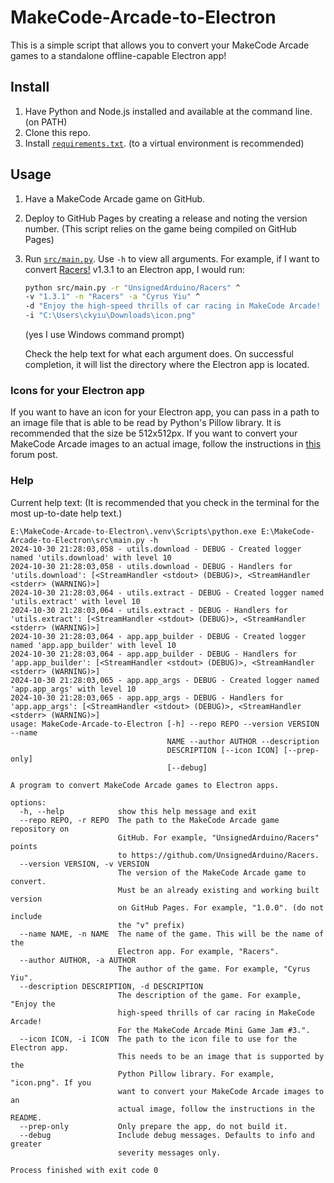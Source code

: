 # MakeCode-Arcade-to-Electron

This is a simple script that allows you to convert your MakeCode Arcade games
to a standalone offline-capable Electron app!

## Install

1. Have Python and Node.js installed and available at the command line. (on
   PATH)
2. Clone this repo.
3. Install [`requirements.txt`](./requirements.txt). (to a virtual
   environment is recommended)

## Usage

1. Have a MakeCode Arcade game on GitHub.
2. Deploy to GitHub Pages by creating a release and noting the version number.
   (This script relies on the game being compiled on GitHub Pages)
3. Run [`src/main.py`](./src/main.py). Use `-h` to view all arguments.
   For example, if I want to convert
   [Racers!](https://github.com/UnsignedArduino/Racers) v1.3.1 to an Electron
   app, I would run:
   ```sh
   python src/main.py -r "UnsignedArduino/Racers" ^
   -v "1.3.1" -n "Racers" -a "Cyrus Yiu" ^
   -d "Enjoy the high-speed thrills of car racing in MakeCode Arcade! For the MakeCode Arcade Mini Game Jam #3." ^
   -i "C:\Users\ckyiu\Downloads\icon.png"
   ```

   (yes I use Windows command prompt)

   Check the help text for what each argument does. On successful completion,
   it will list the directory where the Electron app is located.

### Icons for your Electron app

If you want to have an icon for your Electron app, you can pass in a path to an
image file that is able to be read by Python's Pillow library. It is
recommended that the size be 512x512px. If you want to convert your MakeCode
Arcade images to an actual image, follow the instructions in
[this](https://forum.makecode.com/t/turning-arcade-images-into-actual-images/25831/3?u=unsignedarduino)
forum post.

### Help

Current help text: (It is recommended that you check in the terminal for the
most up-to-date help text.)

```
E:\MakeCode-Arcade-to-Electron\.venv\Scripts\python.exe E:\MakeCode-Arcade-to-Electron\src\main.py -h 
2024-10-30 21:28:03,058 - utils.download - DEBUG - Created logger named 'utils.download' with level 10
2024-10-30 21:28:03,058 - utils.download - DEBUG - Handlers for 'utils.download': [<StreamHandler <stdout> (DEBUG)>, <StreamHandler <stderr> (WARNING)>]
2024-10-30 21:28:03,064 - utils.extract - DEBUG - Created logger named 'utils.extract' with level 10
2024-10-30 21:28:03,064 - utils.extract - DEBUG - Handlers for 'utils.extract': [<StreamHandler <stdout> (DEBUG)>, <StreamHandler <stderr> (WARNING)>]
2024-10-30 21:28:03,064 - app.app_builder - DEBUG - Created logger named 'app.app_builder' with level 10
2024-10-30 21:28:03,064 - app.app_builder - DEBUG - Handlers for 'app.app_builder': [<StreamHandler <stdout> (DEBUG)>, <StreamHandler <stderr> (WARNING)>]
2024-10-30 21:28:03,065 - app.app_args - DEBUG - Created logger named 'app.app_args' with level 10
2024-10-30 21:28:03,065 - app.app_args - DEBUG - Handlers for 'app.app_args': [<StreamHandler <stdout> (DEBUG)>, <StreamHandler <stderr> (WARNING)>]
usage: MakeCode-Arcade-to-Electron [-h] --repo REPO --version VERSION --name
                                   NAME --author AUTHOR --description
                                   DESCRIPTION [--icon ICON] [--prep-only]
                                   [--debug]

A program to convert MakeCode Arcade games to Electron apps.

options:
  -h, --help            show this help message and exit
  --repo REPO, -r REPO  The path to the MakeCode Arcade game repository on
                        GitHub. For example, "UnsignedArduino/Racers" points
                        to https://github.com/UnsignedArduino/Racers.
  --version VERSION, -v VERSION
                        The version of the MakeCode Arcade game to convert.
                        Must be an already existing and working built version
                        on GitHub Pages. For example, "1.0.0". (do not include
                        the "v" prefix)
  --name NAME, -n NAME  The name of the game. This will be the name of the
                        Electron app. For example, "Racers".
  --author AUTHOR, -a AUTHOR
                        The author of the game. For example, "Cyrus Yiu".
  --description DESCRIPTION, -d DESCRIPTION
                        The description of the game. For example, "Enjoy the
                        high-speed thrills of car racing in MakeCode Arcade!
                        For the MakeCode Arcade Mini Game Jam #3.".
  --icon ICON, -i ICON  The path to the icon file to use for the Electron app.
                        This needs to be an image that is supported by the
                        Python Pillow library. For example, "icon.png". If you
                        want to convert your MakeCode Arcade images to an
                        actual image, follow the instructions in the README.
  --prep-only           Only prepare the app, do not build it.
  --debug               Include debug messages. Defaults to info and greater
                        severity messages only.

Process finished with exit code 0
```

